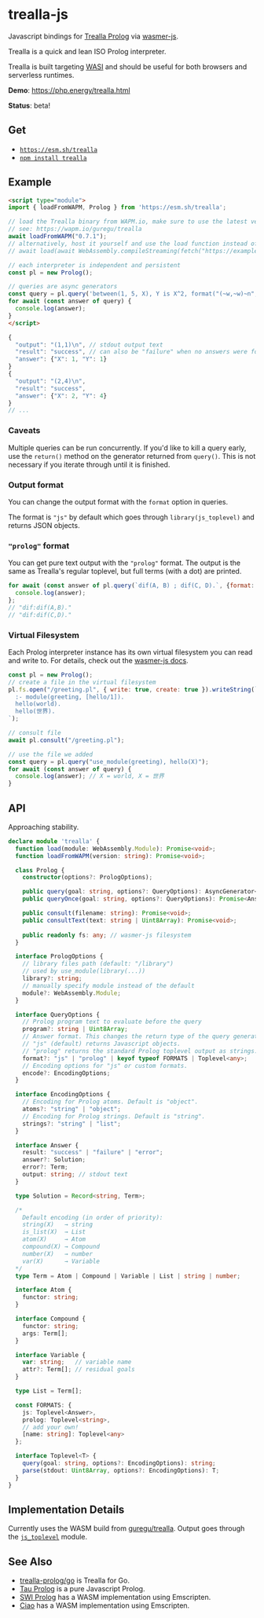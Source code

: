 # trealla-js

Javascript bindings for [Trealla Prolog](https://github.com/trealla-prolog/trealla) via [wasmer-js](https://github.com/wasmerio/wasmer-js).

Trealla is a quick and lean ISO Prolog interpreter.

Trealla is built targeting [WASI](https://wasi.dev/) and should be useful for both browsers and serverless runtimes.

**Demo**: https://php.energy/trealla.html

**Status**: beta!

## Get
- [`https://esm.sh/trealla`](https://esm.sh/)
- [`npm install trealla`](https://www.npmjs.com/package/trealla)

## Example

```html
<script type="module">
import { loadFromWAPM, Prolog } from 'https://esm.sh/trealla';

// load the Trealla binary from WAPM.io, make sure to use the latest version!
// see: https://wapm.io/guregu/trealla
await loadFromWAPM("0.7.1");
// alternatively, host it yourself and use the load function instead of loadFromWAPM:
// await load(await WebAssembly.compileStreaming(fetch("https://example.com/foo/bar/tpl.wasm"));

// each interpreter is independent and persistent 
const pl = new Prolog();

// queries are async generators
const query = pl.query('between(1, 5, X), Y is X^2, format("(~w,~w)~n", [X, Y]).');
for await (const answer of query) {
  console.log(answer);
}
</script>
```

```javascript
{
  "output": "(1,1)\n", // stdout output text
  "result": "success", // can also be "failure" when no answers were found, or "error" when an exception was thrown
  "answer": {"X": 1, "Y": 1}
}
{
  "output": "(2,4)\n",
  "result": "success",
  "answer": {"X": 2, "Y": 4}
}
// ...
```

### Caveats

Multiple queries can be run concurrently. If you'd like to kill a query early, use the `return()` method on the generator returned from `query()`.
This is not necessary if you iterate through until it is finished.

### Output format

You can change the output format with the `format` option in queries.

The format is `"js"` by default which goes through `library(js_toplevel)` and returns JSON objects.

### `"prolog"` format

You can get pure text output with the `"prolog"` format.
The output is the same as Trealla's regular toplevel, but full terms (with a dot) are printed.

```javascript
for await (const answer of pl.query(`dif(A, B) ; dif(C, D).`, {format: "prolog"})) {
  console.log(answer);
};
// "dif:dif(A,B)."
// "dif:dif(C,D)."
```

### Virtual Filesystem

Each Prolog interpreter instance has its own virtual filesystem you can read and write to.
For details, check out the [wasmer-js docs](https://github.com/wasmerio/wasmer-js#typescript-api).

```js
const pl = new Prolog();
// create a file in the virtual filesystem
pl.fs.open("/greeting.pl", { write: true, create: true }).writeString(`
  :- module(greeting, [hello/1]).
  hello(world).
  hello(世界).
`);

// consult file
await pl.consult("/greeting.pl");

// use the file we added
const query = pl.query("use_module(greeting), hello(X)");
for await (const answer of query) {
  console.log(answer); // X = world, X = 世界
}
```

## API
Approaching stability.

```typescript
declare module 'trealla' {
  function load(module: WebAssembly.Module): Promise<void>;
  function loadFromWAPM(version: string): Promise<void>;

  class Prolog {
    constructor(options?: PrologOptions);

    public query(goal: string, options?: QueryOptions): AsyncGenerator<Answer, void, void>;
    public queryOnce(goal: string, options?: QueryOptions): Promise<Answer>;

    public consult(filename: string): Promise<void>;
    public consultText(text: string | Uint8Array): Promise<void>;
    
    public readonly fs: any; // wasmer-js filesystem
  }

  interface PrologOptions {
    // library files path (default: "/library")
    // used by use_module(library(...))
    library?: string;
    // manually specify module instead of the default
    module?: WebAssembly.Module;
  }

  interface QueryOptions {
    // Prolog program text to evaluate before the query
    program?: string | Uint8Array;
    // Answer format. This changes the return type of the query generator.
    // "js" (default) returns Javascript objects.
    // "prolog" returns the standard Prolog toplevel output as strings.
    format?: "js" | "prolog" | keyof typeof FORMATS | Toplevel<any>;
    // Encoding options for "js" or custom formats.
    encode?: EncodingOptions;
  }

  interface EncodingOptions {
    // Encoding for Prolog atoms. Default is "object".
    atoms?: "string" | "object";
    // Encoding for Prolog strings. Default is "string".
    strings?: "string" | "list";
  }

  interface Answer {
    result: "success" | "failure" | "error";
    answer?: Solution;
    error?: Term;
    output: string; // stdout text
  }

  type Solution = Record<string, Term>;

  /*
    Default encoding (in order of priority):
    string(X)   → string
    is_list(X)  → List
    atom(X)     → Atom
    compound(X) → Compound
    number(X)   → number
    var(X)      → Variable
  */
  type Term = Atom | Compound | Variable | List | string | number;

  interface Atom {
    functor: string;
  }

  interface Compound {
    functor: string;
    args: Term[];
  }

  interface Variable {
    var: string;   // variable name
    attr?: Term[]; // residual goals
  }

  type List = Term[];

  const FORMATS: {
    js: Toplevel<Answer>,
    prolog: Toplevel<string>,
    // add your own!
    [name: string]: Toplevel<any>
  };

  interface Toplevel<T> {
    query(goal: string, options?: EncodingOptions): string;
    parse(stdout: Uint8Array, options?: EncodingOptions): T;
  }
}
```

## Implementation Details

Currently uses the WASM build from [guregu/trealla](https://github.com/guregu/trealla).
Output goes through the [`js_toplevel`](https://github.com/guregu/trealla/blob/main/library/js_toplevel.pl) module.

## See Also

- [trealla-prolog/go](https://github.com/trealla-prolog/go) is Trealla for Go.
- [Tau Prolog](http://www.tau-prolog.org/) is a pure Javascript Prolog.
- [SWI Prolog](https://swi-prolog.discourse.group/t/swi-prolog-in-the-browser-using-wasm/5650) has a WASM implementation using Emscripten.
- [Ciao](https://github.com/ciao-lang/ciaowasm) has a WASM implementation using Emscripten.
